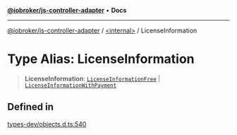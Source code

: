 [**@iobroker/js-controller-adapter**](../../README.md) • **Docs**

***

[@iobroker/js-controller-adapter](../../globals.md) / [\<internal\>](../README.md) / LicenseInformation

# Type Alias: LicenseInformation

> **LicenseInformation**: [`LicenseInformationFree`](../interfaces/LicenseInformationFree.md) \| [`LicenseInformationWithPayment`](../interfaces/LicenseInformationWithPayment.md)

## Defined in

[types-dev/objects.d.ts:540](https://github.com/ioBroker/ioBroker.js-controller/blob/1e3f92f91943b544535e021f5e14acf9ed5c82e5/packages/types-dev/objects.d.ts#L540)
